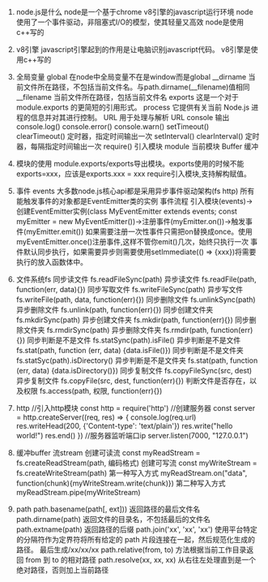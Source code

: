 1. node.js是什么
  node是一个基于chrome v8引擎的javascript运行环境
  node使用了一个事件驱动，非阻塞式I/O的模型，使其轻量又高效
  node是使用c++写的

2. v8引擎
  javascript引擎起到的作用是让电脑识别javascript代码。
  v8引擎是使用c++写的

3. 全局变量
  global
    在node中全局变量不在是window而是global
  __dirname
    当前文件所在路径，不包括当前文件名。与path.dirname(__filename)值相同
  __filename
    当前文件所在路径，包括当前文件名
  exports
    这是一个对于 module.exports 的更简短的引用形式。
  process
    它提供有关当前 Node.js 进程的信息并对其进行控制。
  URL
    用于处理与解析 URL
  console
    输出 console.log() console.error() console.warn()
  setTimeout() clearTimeout()
    定时器，指定时间输出一次
  setInterval() clearInterval()
    定时器，每隔指定时间输出一次
  require()
    引入模块
  module
    当前模块
  Buffer
    缓冲

4. 模块的使用
  module.exports/exports导出模块。exports使用的时候不能exports=xxx，应该是exports.xxx = xxx
  require引入模块,支持解构赋值。

5. 事件 events
  大多数node.js核心api都是采用异步事件驱动架构(fs http)
  所有能触发事件的对象都是EventEmitter类的实例
  事件流程 引入模块(events)->创建EventEmitter实例(class MyEventEmitter extends events; const myEmitter = new MyEventEmitter())->注册事件(myEmitter.on())->触发事件(myEmitter.emit())
  如果需要注册一次性事件只需把on替换成once。使用myEventEmitter.once()注册事件,这样不管你emit()几次，始终只执行一次
  事件默认同步执行，如果需要异步则需要使用setImmediate(() => {xxx})将需要执行的放入函数体中。

6. 文件系统fs
  同步读文件 fs.readFileSync(path)
  异步读文件 fs.readFile(path, function(err, data){})
  同步写取文件 fs.writeFileSync(path)
  异步写文件 fs.writeFile(path, data, function(err){})
  同步删除文件 fs.unlinkSync(path)
  异步删除文件 fs.unlink(path, function(err){})
  同步创建文件夹 fs.mkdirSync(path)
  异步创建文件夹 fs.mkdir(path, function(err){})
  同步删除文件夹 fs.rmdirSync(path)
  异步删除文件夹 fs.rmdir(path, function(err){})
  同步判断是不是文件 fs.statSync(path).isFile()
  异步判断是不是文件 fs.stat(path, function (err, data) {data.isFile()})
  同步判断是不是文件夹 fs.statSyc(path).isDirectory()
  异步判断是不是文件夹 fs.stat(path, function (err, data) {data.isDirectory()})
  同步复制文件 fs.copyFileSync(src, dest)
  异步复制文件 fs.copyFile(src, dest, function(err){})
  判断文件是否存在，以及权限 fs.access(path, 权限, function(err){})

7. http
  //引入http模块
  const http = require('http')
  //创建服务器
  const server = http.createServer((req, res) => {
    console.log(req.url)
    res.writeHead(200, {'Content-type': 'text/plain'})
    res.write("hello world!")
    res.end()
  })
  //服务器监听端口ip
  server.listen(7000, "127.0.0.1")

8. 缓冲buffer 流stream
  创建可读流 const myReadStream = fs.createReadStream(path, 编码格式)
  创建可写流 const myWriteStream = fs.createWriteStream(path)
  第一种写入方式
    myReadStream.on("data", function(chunk){myWriteStream.write(chunk)})
  第二种写入方式
    myReadStream.pipe(myWriteStream)

9. path
  path.basename(path[, ext])) 返回路径的最后文件名
  path.dirname(path) 返回文件的目录名，不包括最后的文件名
  path.extname(path) 返回路径的后缀
  path.join('xx', 'xx', 'xx') 使用平台特定的分隔符作为定界符将所有给定的 path 片段连接在一起，然后规范化生成的路径。 最后生成/xx/xx/xx
  path.relative(from, to) 方法根据当前工作目录返回 from 到 to 的相对路径
  path.resolve(xx, xx, xx) 从右往左处理直到是一个绝对路径，否则加上当前路径
